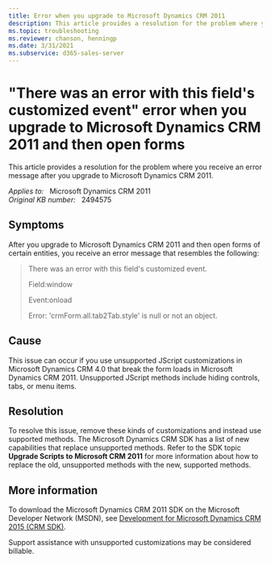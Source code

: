 ```yaml
---
title: Error when you upgrade to Microsoft Dynamics CRM 2011
description: This article provides a resolution for the problem where you receive an error message after you upgrade to Microsoft Dynamics CRM 2011.
ms.topic: troubleshooting
ms.reviewer: chanson, henningp
ms.date: 3/31/2021
ms.subservice: d365-sales-server
---
```

# "There was an error with this field's customized event" error when you upgrade to Microsoft Dynamics CRM 2011 and then open forms

This article provides a resolution for the problem where you receive an error message after you upgrade to Microsoft Dynamics CRM 2011.

_Applies to:_ &nbsp; Microsoft Dynamics CRM 2011  
_Original KB number:_ &nbsp; 2494575

## Symptoms

After you upgrade to Microsoft Dynamics CRM 2011 and then open forms of certain entities, you receive an error message that resembles the following:

> There was an error with this field's customized event.
>
> Field:window
>
> Event:onload
>
> Error: 'crmForm.all.tab2Tab.style' is null or not an object.

## Cause

This issue can occur if you use unsupported JScript customizations in Microsoft Dynamics CRM 4.0 that break the form loads in Microsoft Dynamics CRM 2011. Unsupported JScript methods include hiding controls, tabs, or menu items.

## Resolution

To resolve this issue, remove these kinds of customizations and instead use supported methods. The Microsoft Dynamics CRM SDK has a list of new capabilities that replace unsupported methods. Refer to the SDK topic **Upgrade Scripts to Microsoft CRM 2011** for more information about how to replace the old, unsupported methods with the new, supported methods.

## More information

To  download the Microsoft Dynamics CRM 2011 SDK on the Microsoft Developer Network (MSDN), see [Development for Microsoft Dynamics CRM 2015 (CRM SDK)](/previous-versions/dynamicscrm-2015/developers-guide/gg309408(v=crm.7)).

Support assistance with unsupported customizations may be considered billable.
